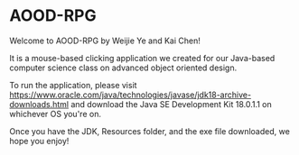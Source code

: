 # AOOD-RPG

Welcome to AOOD-RPG by Weijie Ye and Kai Chen!

It is a mouse-based clicking application we created for our Java-based computer science class on advanced object oriented design.

To run the application, please visit https://www.oracle.com/java/technologies/javase/jdk18-archive-downloads.html and download the Java SE Development Kit 18.0.1.1 on whichever OS you're on.

Once you have the JDK, Resources folder, and the exe file downloaded, we hope you enjoy!
